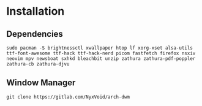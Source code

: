# Installation
## Dependencies
```
sudo pacman -S brightnessctl xwallpaper htop lf xorg-xset alsa-utils ttf-font-awesome ttf-hack ttf-hack-nerd picom fastfetch firefox nsxiv neovim mpv newsboat sxhkd bleachbit unzip zathura zathura-pdf-poppler zathura-cb zathura-djvu

```
## Window Manager
```
git clone https://gitlab.com/NyxVoid/arch-dwm
```

